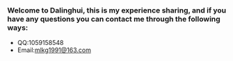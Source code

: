### Welcome to Dalinghui, this is my experience sharing, and if you have any questions you can contact me through the following ways:

* QQ:1059158548
* Email:mlkg1991@163.com

